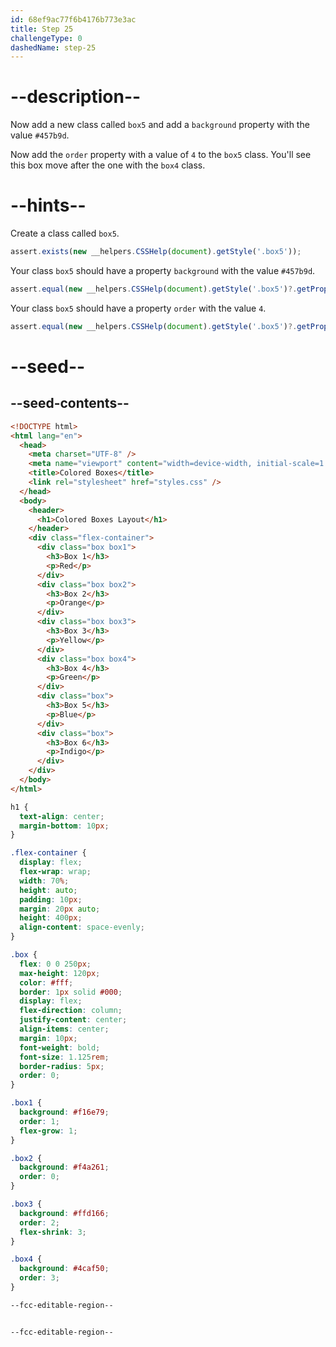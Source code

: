 ```yaml
---
id: 68ef9ac77f6b4176b773e3ac
title: Step 25
challengeType: 0
dashedName: step-25
---
```


# --description--

Now add a new class called `box5` and add a `background` property with the value `#457b9d`.

Now add the `order` property with a value of `4` to the `box5` class. You'll see this box move after the one with the `box4` class.

# --hints--

Create a class called `box5`.

```js
assert.exists(new __helpers.CSSHelp(document).getStyle('.box5'));
```

Your class `box5` should have a property `background` with the value `#457b9d`.

```js
assert.equal(new __helpers.CSSHelp(document).getStyle('.box5')?.getPropVal('background'), 'rgb(69, 123, 157)');
```

Your class `box5` should have a property `order` with the value `4`.

```js
assert.equal(new __helpers.CSSHelp(document).getStyle('.box5')?.getPropVal('order'), '4');
```


# --seed--

## --seed-contents--

```html
<!DOCTYPE html>
<html lang="en">
  <head>
    <meta charset="UTF-8" />
    <meta name="viewport" content="width=device-width, initial-scale=1.0" />
    <title>Colored Boxes</title>
    <link rel="stylesheet" href="styles.css" />
  </head>
  <body>
    <header>
      <h1>Colored Boxes Layout</h1>
    </header>
    <div class="flex-container">
      <div class="box box1">
        <h3>Box 1</h3>
        <p>Red</p>
      </div>
      <div class="box box2">
        <h3>Box 2</h3>
        <p>Orange</p>
      </div>
      <div class="box box3">
        <h3>Box 3</h3>
        <p>Yellow</p>
      </div>
      <div class="box box4">
        <h3>Box 4</h3>
        <p>Green</p>
      </div>
      <div class="box">
        <h3>Box 5</h3>
        <p>Blue</p>
      </div>
      <div class="box">
        <h3>Box 6</h3>
        <p>Indigo</p>
      </div>
    </div>     
  </body>
</html>
```

```css
h1 {
  text-align: center;
  margin-bottom: 10px;
}

.flex-container {
  display: flex;
  flex-wrap: wrap;
  width: 70%;
  height: auto;
  padding: 10px;
  margin: 20px auto;
  height: 400px;
  align-content: space-evenly;
}

.box {
  flex: 0 0 250px;
  max-height: 120px;
  color: #fff;
  border: 1px solid #000;
  display: flex;
  flex-direction: column;
  justify-content: center;
  align-items: center;
  margin: 10px;
  font-weight: bold;
  font-size: 1.125rem;
  border-radius: 5px;
  order: 0; 
}

.box1 {
  background: #f16e79;
  order: 1; 
  flex-grow: 1;
}

.box2 {
  background: #f4a261;
  order: 0; 
}

.box3 {
  background: #ffd166;
  order: 2;
  flex-shrink: 3; 
}

.box4 {
  background: #4caf50;
  order: 3;
}

--fcc-editable-region--


--fcc-editable-region--
```
